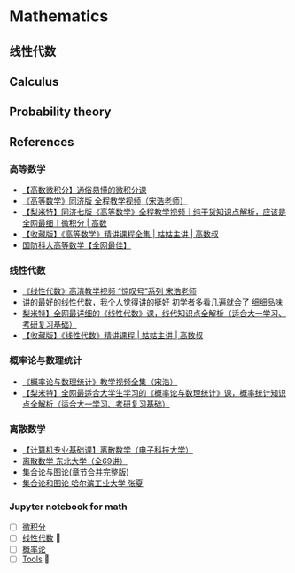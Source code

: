 # Mathematics

## 线性代数

## Calculus

## Probability theory

## References

### 高等数学
- [【高数微积分】通俗易懂的微积分课](https://www.bilibili.com/video/BV19p4y1C72K)
- [《高等数学》同济版 全程教学视频（宋浩老师）](https://www.bilibili.com/video/BV1Eb411u7Fw)
- [【梨米特】同济七版《高等数学》全程教学视频｜纯干货知识点解析，应该是全网最细｜微积分 | 高数](https://www.bilibili.com/video/BV1864y1T7Ks)
- [【收藏版】《高等数学》精讲课程全集 | 姑姑主讲 | 高数叔](https://www.bilibili.com/video/BV1mz4y127ue)
- [国防科大高等数学【全网最佳】](https://www.bilibili.com/video/BV1F7411B7ep)

### 线性代数

- [《线性代数》高清教学视频 “惊叹号”系列 宋浩老师](https://www.bilibili.com/video/BV1aW411Q7x1)
- [讲的最好的线性代数，我个人觉得讲的挺好 初学者多看几遍就会了 细细品味](https://www.bilibili.com/video/BV1xJ411M7Rz)
- [梨米特】全网最详细的《线性代数》课，线代知识点全解析（适合大一学习、考研复习基础）](https://www.bilibili.com/video/BV1L7411a7Rz)
- [【收藏版】《线性代数》精讲课程 | 姑姑主讲 | 高数叔](https://www.bilibili.com/video/BV1GX4y1L7bM)

### 概率论与数理统计 

- [《概率论与数理统计》教学视频全集（宋浩）](https://www.bilibili.com/video/BV1ot411y7mU)
- [【梨米特】全网最适合大学生学习的《概率论与数理统计》课，概率统计知识点全解析（适合大一学习、考研复习基础）](https://www.bilibili.com/video/BV1D741147G5)

### 离散数学

- [【计算机专业基础课】离散数学（电子科技大学）](https://www.bilibili.com/video/BV1cs411H7sz)
- [离散数学 东北大学（全69讲）](https://www.bilibili.com/video/BV1d7411v7zu)
- [集合论与图论(章节合并完整版)](https://www.bilibili.com/video/BV1eK4y1b7ge)
- [集合论和图论 哈尔滨工业大学 张夏](https://www.bilibili.com/video/BV12v41147GE)

### Jupyter notebook for math
- [ ] [微积分](https://github.com/zhongwei/math/tree/master/calculus)
- [ ] [线性代数](https://github.com/zhongwei/math/tree/master/linearalgebra) 🚀
- [ ] [概率论](https://github.com/zhongwei/math/tree/master/probabilitytheory)
- [ ] [Tools](https://github.com/zhongwei/math/tree/master/tools) 🚀
